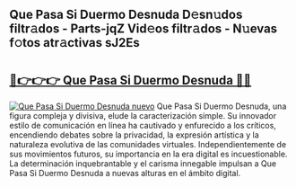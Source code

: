 ## Que Pasa Si Duermo Desnuda D𝚎sn𝚞dos filtr𝚊dos - Parts-jqZ Vid𝚎os filtr𝚊dos - N𝚞evas f𝚘tos atr𝚊ctivas sJ2Es

# <h2><a href="http://mb8yxj.tromn.icu/?c=Que+Pasa+Si+Duermo+Desnuda">🔗👉👉👉 Que Pasa Si Duermo Desnuda 🔗🔗</a></h2>

[![Que Pasa Si Duermo Desnuda nuevo](https://i.imgur.com/pEAQMta.gif)](http://mb8yxj.tromn.icu/?c=Que+Pasa+Si+Duermo+Desnuda)
Que Pasa Si Duermo Desnuda, una figura compleja y divisiva, elude la caracterización simple. Su innovador estilo de comunicación en línea ha cautivado y enfurecido a los críticos, encendiendo debates sobre la privacidad, la expresión artística y la naturaleza evolutiva de las comunidades virtuales. Independientemente de sus movimientos futuros, su importancia en la era digital es incuestionable. La determinación inquebrantable y el carisma innegable impulsan a Que Pasa Si Duermo Desnuda a nuevas alturas en el ámbito digital.
